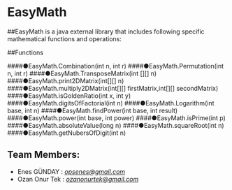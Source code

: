 # EasyMath
##EasyMath is a java external library that includes following specific mathematical functions and operations:

##Functions

####●EasyMath.Combination(int n, int r)
####●EasyMath.Permutation(int n, int r)
####●EasyMath.TransposeMatrix(int [][] n)
####●EasyMath.print2DMatrix(int[][] n)
####●EasyMath.multiply2DMatrix(int[][] firstMatrix,int[][] secondMatrix)
####●EasyMath.isGoldenRatio(int x, int y)
####●EasyMath.digitsOfFactorial(int n)
####●EasyMath.Logarithm(int base, int n)
####●EasyMath.findPower(int base, int result)
####●EasyMath.power(int base, int power)
####●EasyMath.isPrime(int p)
####●EasyMath.absoluteValue(long n)
####●EasyMath.squareRoot(int n) 
####●EasyMath.getNubersOfDigit(int n)

## Team Members:
- Enes GÜNDAY   : *opsenes@gmail.com*
- Ozan Onur Tek : *ozanonurtek@gmail.com*

